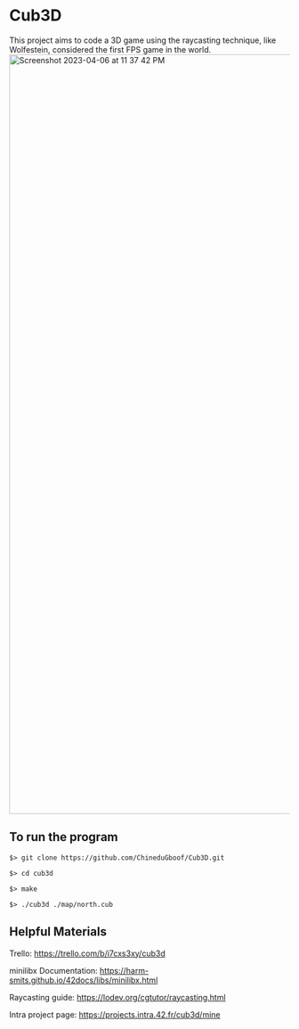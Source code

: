 # Cub3D

This project aims to code a 3D game using the raycasting technique, like Wolfestein, considered the first FPS game in the world.
<img width="1364" alt="Screenshot 2023-04-06 at 11 37 42 PM" src="https://user-images.githubusercontent.com/111196709/230478943-460df6df-b1d0-4925-bb09-2d418504de20.png">

## To run the program

``$> git clone https://github.com/ChineduGboof/Cub3D.git ``

``$> cd cub3d``

``$> make``

``$> ./cub3d ./map/north.cub``

## Helpful Materials

Trello: https://trello.com/b/i7cxs3xy/cub3d

minilibx Documentation: https://harm-smits.github.io/42docs/libs/minilibx.html

Raycasting guide: https://lodev.org/cgtutor/raycasting.html

Intra project page: https://projects.intra.42.fr/cub3d/mine
